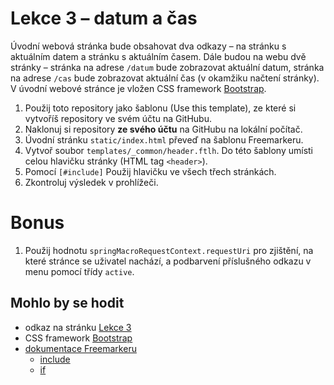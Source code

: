 # Lekce 3 – datum a čas

Úvodní webová stránka bude obsahovat dva odkazy – na stránku s aktuálním datem a stránku s aktuálním časem. Dále budou na webu dvě stránky – stránka na adrese
`/datum` bude zobrazovat aktuální datum, stránka na adrese `/cas` bude zobrazovat aktuální čas (v okamžiku načtení stránky). V úvodní webové stránce je vložen
CSS framework [Bootstrap](https://getbootstrap.com). 

1. Použij toto repository jako šablonu (Use this template), ze které si vytvoříš repository ve svém účtu na GitHubu.
1. Naklonuj si repository **ze svého účtu** na GitHubu na lokální počítač.
1. Úvodní stránku `static/index.html` převeď na šablonu Freemarkeru.
1. Vytvoř soubor `templates/_common/header.ftlh`. Do této šablony umísti celou hlavičku stránky (HTML tag `<header>`).
1. Pomocí `[#include]` Použij hlavičku ve všech třech stránkách.
1. Zkontroluj výsledek v prohlížeči.

# Bonus
1. Použij hodnotu `springMacroRequestContext.requestUri` pro zjištění, na které stránce se uživatel nachází, a podbarvení příslušného odkazu v menu pomocí třídy `active`.

## Mohlo by se hodit
* odkaz na stránku [Lekce 3](https://java.czechitas.cz/2022-podzim/java-2-online/lekce-3.html)
* CSS framework [Bootstrap](https://getbootstrap.com)
* [dokumentace Freemarkeru](https://freemarker.apache.org/docs/index.html)
  * [include](https://freemarker.apache.org/docs/ref_directive_include.html)
  * [if](https://freemarker.apache.org/docs/ref_directive_if.html)
